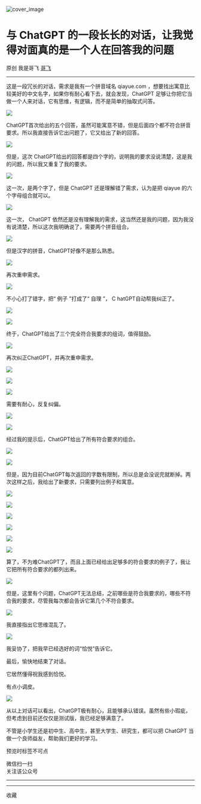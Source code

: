 ![cover_image](https://mmbiz.qpic.cn/mmbiz_jpg/LBrX00GQeictN4W4CbmtqwAmUGySHkQc2s2C9vibJDJGNVPTmfeVZvIy0FyHRhKJOtPmDllJqTpS7SayOyzJmlmQ/0?wx_fmt=jpeg)

#  与 ChatGPT 的一段长长的对话，让我觉得对面真的是一个人在回答我的问题

原创  我是哥飞  [ 哥飞 ](javascript:void\(0\);)

__ _ _ _ _

这是一段冗长的对话，需求是我有一个拼音域名 qiayue.com ，想要找出寓意比较美好的中文名字，如果你有耐心看下去，就会发现，ChatGPT
足够让你把它当做一个人来对话，它有思维，有逻辑，而不是简单的抽取式问答。  

![](https://mmbiz.qpic.cn/mmbiz_png/LBrX00GQeictN4W4CbmtqwAmUGySHkQc26gmOdFcYz7xP9czEoNdBSgNKZicTzw6AaZpDeVWJmibKibOu83EItPsoA/640?wx_fmt=png)

ChatGPT首次给出的五个回答，虽然可能寓意不错，但是后面四个都不符合拼音要求。所以我直接告诉它出问题了，它又给出了新的回答。  

![](https://mmbiz.qpic.cn/mmbiz_png/LBrX00GQeictN4W4CbmtqwAmUGySHkQc2gtz59W4kQqUvM3tw41Rp6mXbuAwg1TAW33sD8jylSw4YenDrDLWq9A/640?wx_fmt=png)

但是，这次  ChatGPT给出的回答都是四个字的，说明我的要求没说清楚，这是我的问题，所以我又重复了我的要求。

![](https://mmbiz.qpic.cn/mmbiz_png/LBrX00GQeictN4W4CbmtqwAmUGySHkQc2WwX4ZxuWicq72iaITmbYAVIcaDpZxP0kv6at1KyOs7Cr4G9ZnyuicErjA/640?wx_fmt=png)

这一次，是两个字了，但是  ChatGPT  还是理解错了需求，认为是把 qiayue 的六个字母组合就可以。

![](https://mmbiz.qpic.cn/mmbiz_png/LBrX00GQeictN4W4CbmtqwAmUGySHkQc29StRMeToXoZiatByjvxwZibjVtR8S4Ik5y6ibmPekWjylhQLlJ3rq7soA/640?wx_fmt=png)

这一次，  ChatGPT  依然还是没有理解我的需求，这当然还是我的问题，因为我没有说清楚，所以这次我明确说了，需要两个拼音组合。

![](https://mmbiz.qpic.cn/mmbiz_png/LBrX00GQeictN4W4CbmtqwAmUGySHkQc2XDicWPjWgnFRwY6ruk8RnTazbFpblxtHV6HTpsIiaiaBqrpJOFh0DRWzA/640?wx_fmt=png)

但是汉字的拼音，ChatGPT好像不是那么熟悉。  

![](https://mmbiz.qpic.cn/mmbiz_png/LBrX00GQeictN4W4CbmtqwAmUGySHkQc2qwFvic0mLrfnSfXommsZyuUatYOWvVD2OpKxaaxMTuicljUqHctlPU0w/640?wx_fmt=png)

再次重申需求。  

![](https://mmbiz.qpic.cn/mmbiz_png/LBrX00GQeictN4W4CbmtqwAmUGySHkQc2CFlXONnL03xuEzhJdPFCcRlpPt3IssoiaGN5VJDWvs0iafJEIKwmHZvQ/640?wx_fmt=png)

不小心打了错字，把“  例子  ”打成了“  自理  ”，  C  hatGPT自动帮我纠正了。

![](https://mmbiz.qpic.cn/mmbiz_png/LBrX00GQeictN4W4CbmtqwAmUGySHkQc2BkdLUXLkiamAGALaZlqbanmE9RX01KpZoqH8G0ybvgtuEP7ZAcexuhw/640?wx_fmt=png)

![](https://mmbiz.qpic.cn/mmbiz_png/LBrX00GQeictN4W4CbmtqwAmUGySHkQc2WFSiae3a9nLEqB3FChicyZ2DHHXDg4v74mjpZL02NljRicp8spgJ4J9Lw/640?wx_fmt=png)

终于，ChatGPT给出了三个完全符合我要求的组词，值得鼓励。  

![](https://mmbiz.qpic.cn/mmbiz_png/LBrX00GQeictN4W4CbmtqwAmUGySHkQc2ne96YmsgkDBD50o9Kj8LRnvfkqN3AsK95icfu4wboRaL3hZgZFEpd2Q/640?wx_fmt=png)

再次纠正ChatGPT，并再次重申需求。  

![](https://mmbiz.qpic.cn/mmbiz_png/LBrX00GQeictN4W4CbmtqwAmUGySHkQc2rPiaBrdn9qAD4luchAYuTbiaXsaQQQvP567AcSm23LJdA9sdyubVaroA/640?wx_fmt=png)

![](https://mmbiz.qpic.cn/mmbiz_png/LBrX00GQeictN4W4CbmtqwAmUGySHkQc2jKBLYw7nQhBDxibQEk2oyeKriaLjDeGqoicaV74vXTwVmqevSbGI4fvLg/640?wx_fmt=png)

![](https://mmbiz.qpic.cn/mmbiz_png/LBrX00GQeictN4W4CbmtqwAmUGySHkQc2rvehoDG9gd9H5POOaH4qN2jicck6G4HyUicUGWrJfWt4cxqt5QHqOmsw/640?wx_fmt=png)

需要有耐心，反复纠偏。  

![](https://mmbiz.qpic.cn/mmbiz_png/LBrX00GQeictN4W4CbmtqwAmUGySHkQc2q7D7MR838QFic9wdZGElxzvMAnMQDrlgykqZ4LW26Km37ibM0CjFCBFQ/640?wx_fmt=png)

![](https://mmbiz.qpic.cn/mmbiz_png/LBrX00GQeictN4W4CbmtqwAmUGySHkQc2qIZzzN6rcDIlUenNESbnTzAibhwpKRdh0uIRPgaMhhM1P38nZ5dmI5A/640?wx_fmt=png)

经过我的提示后，ChatGPT给出了所有符合要求的组合。  

![](https://mmbiz.qpic.cn/mmbiz_png/LBrX00GQeictN4W4CbmtqwAmUGySHkQc2uv5w9DUdPqlAVgyp2GjCN3PbibWLKrz5YdgqtGvFN6K7hgianPwW6ysw/640?wx_fmt=png)

![](https://mmbiz.qpic.cn/mmbiz_png/LBrX00GQeictN4W4CbmtqwAmUGySHkQc2pGGIQQXzI7DkUAGbM78icoEDs4VJfJVzRdywBaxlVsLDwsvI91jric3Q/640?wx_fmt=png)

但是，因为目前ChatGPT每次返回的字数有限制，所以总是会没说完就断掉。两次这样之后，我给出了新要求，只需要列出例子和寓意。  

![](https://mmbiz.qpic.cn/mmbiz_png/LBrX00GQeictN4W4CbmtqwAmUGySHkQc2FH80fJxJbLiakSND5IrFqiaibf2dtEVVgXiaHVxjfOArSZgwiaTJP9h7Yicg/640?wx_fmt=png)

![](https://mmbiz.qpic.cn/mmbiz_png/LBrX00GQeictN4W4CbmtqwAmUGySHkQc2sOorvlfUqeuol57NyIWB16tqpgVsomJhFHEAicGICkTDOw6h8DCaryA/640?wx_fmt=png)

![](https://mmbiz.qpic.cn/mmbiz_png/LBrX00GQeictN4W4CbmtqwAmUGySHkQc2qCrxqsxa59tKGDL2sX9lv677WTnYe37bffgwP7OGHXBz4K1ApU03sQ/640?wx_fmt=png)

![](https://mmbiz.qpic.cn/mmbiz_png/LBrX00GQeictN4W4CbmtqwAmUGySHkQc2gicdJCJMgOcXErS24tBEPxo6CaFR4KHWxBRklLcrUNN9zPTW6kEC6bw/640?wx_fmt=png)

![](https://mmbiz.qpic.cn/mmbiz_png/LBrX00GQeictN4W4CbmtqwAmUGySHkQc2V5TfBhlX4jQic2KSG8D9BNwqhRlDpW7pELvHj7ibegSGvD7MZTIynL6g/640?wx_fmt=png)

![](https://mmbiz.qpic.cn/mmbiz_png/LBrX00GQeictN4W4CbmtqwAmUGySHkQc2xKw3w7jq0icJ0NrqRuDCuyJd8e9UUccbaKbuXbqfqCbRA0gvMqBicy4g/640?wx_fmt=png)

算了，不为难ChatGPT了，而且上面已经给出足够多的符合要求的例子了，我让它把所有符合要求的都列出来。  

![](https://mmbiz.qpic.cn/mmbiz_png/LBrX00GQeictN4W4CbmtqwAmUGySHkQc2z9ILwzUt5at6Q7EknkNmmcmpJqyDscbib4LSu09gDN25icsUcMuR6qwg/640?wx_fmt=png)

但是，这里有个问题，ChatGPT无法总结，之前哪些是符合我要求的，哪些不符合我的要求，尽管我每次都会告诉它第几个不符合要求。  

![](https://mmbiz.qpic.cn/mmbiz_png/LBrX00GQeictN4W4CbmtqwAmUGySHkQc2bgdiaXgbvSN2ybGibsq4CEyKuiafgicbkbcicfCGcNy1Uib0gfvzmgWHk0Xg/640?wx_fmt=png)

我直接指出它思维混乱了。  

![](https://mmbiz.qpic.cn/mmbiz_png/LBrX00GQeictN4W4CbmtqwAmUGySHkQc2eXfAuFQ4maIibV5eAQq9kxxI9ibCAXFNEoib1ag5jhtU4Cp1Qe6laCP4w/640?wx_fmt=png)

我妥协了，把我早已经选好的词“恰悦”告诉它。  

最后，愉快地结束了对话。

它居然懂得祝我感到恰悦。

有点小调皮。

![](https://mmbiz.qpic.cn/mmbiz_png/LBrX00GQeictN4W4CbmtqwAmUGySHkQc2ECs2TSNc4wMSoib4icxmQTUNIDvN0UFBwKfFyicYggj57IH0rU15aoGiaw/640?wx_fmt=png)

从以上对话可以看出，ChatGPT极有耐心，且能够承认错误。虽然有些小瑕疵，但考虑到目前还仅仅是测试版，我已经足够满意了。  

不管是小学生还是初中生、高中生，甚至大学生、研究生，都可以把 ChatGPT 当做一个良师益友，帮助我们更好的学习。

预览时标签不可点

微信扫一扫  
关注该公众号





****



****



  收藏

